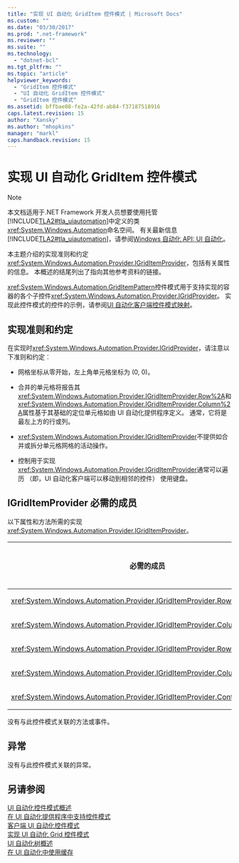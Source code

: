 ```yaml
---
title: "实现 UI 自动化 GridItem 控件模式 | Microsoft Docs"
ms.custom: ""
ms.date: "03/30/2017"
ms.prod: ".net-framework"
ms.reviewer: ""
ms.suite: ""
ms.technology: 
  - "dotnet-bcl"
ms.tgt_pltfrm: ""
ms.topic: "article"
helpviewer_keywords: 
  - "GridItem 控件模式"
  - "UI 自动化 GridItem 控件模式"
  - "GridItem 控件模式"
ms.assetid: bffbae08-fe2a-42fd-ab84-f37187518916
caps.latest.revision: 15
author: "Xansky"
ms.author: "mhopkins"
manager: "markl"
caps.handback.revision: 15
---
```

# 实现 UI 自动化 GridItem 控件模式
> [!NOTE]
>  本文档适用于.NET Framework 开发人员想要使用托管[!INCLUDE[TLA2#tla_uiautomation](../../../includes/tla2sharptla-uiautomation-md.md)]中定义的类<xref:System.Windows.Automation>命名空间。 有关最新信息[!INCLUDE[TLA2#tla_uiautomation](../../../includes/tla2sharptla-uiautomation-md.md)]，请参阅[Windows 自动化 API: UI 自动化](http://go.microsoft.com/fwlink/?LinkID=156746)。  
  
 本主题介绍的实现准则和约定<xref:System.Windows.Automation.Provider.IGridItemProvider>，包括有关属性的信息。 本概述的结尾列出了指向其他参考资料的链接。  
  
 <xref:System.Windows.Automation.GridItemPattern>控件模式用于支持实现的容器的各个子控件<xref:System.Windows.Automation.Provider.IGridProvider>。 实现此控件模式的控件的示例，请参阅[UI 自动化客户端控件模式映射](../../../docs/framework/ui-automation/control-pattern-mapping-for-ui-automation-clients.md)。  
  
<a name="Implementation_Guidelines_and_Conventions"></a>   
## <a name="implementation-guidelines-and-conventions"></a>实现准则和约定  
 在实现时<xref:System.Windows.Automation.Provider.IGridProvider>，请注意以下准则和约定︰  
  
-   网格坐标从零开始，左上角单元格坐标为 (0, 0)。  
  
-   合并的单元格将报告其<xref:System.Windows.Automation.Provider.IGridItemProvider.Row%2A>和<xref:System.Windows.Automation.Provider.IGridItemProvider.Column%2A>属性基于其基础的定位单元格如由 UI 自动化提供程序定义。 通常，它将是最左上方的行或列。  
  
-   <xref:System.Windows.Automation.Provider.IGridItemProvider>不提供如合并或拆分单元格网格的活动操作。  
  
-   控制用于实现<xref:System.Windows.Automation.Provider.IGridItemProvider>通常可以遍历 （即，UI 自动化客户端可以移动到相邻的控件） 使用键盘。  
  
<a name="Required_Members_for_IGridItemProvider"></a>   
## <a name="required-members-for-igriditemprovider"></a>IGridItemProvider 必需的成员  
 以下属性和方法所需的实现<xref:System.Windows.Automation.Provider.IGridItemProvider>。  
  
|必需的成员|成员类型|备注|  
|----------------------|-----------------|-----------|  
|<xref:System.Windows.Automation.Provider.IGridItemProvider.Row%2A>|属性|无|  
|<xref:System.Windows.Automation.Provider.IGridItemProvider.Column%2A>|属性|无|  
|<xref:System.Windows.Automation.Provider.IGridItemProvider.RowSpan%2A>|属性|无|  
|<xref:System.Windows.Automation.Provider.IGridItemProvider.ColumnSpan%2A>|属性|无|  
|<xref:System.Windows.Automation.Provider.IGridItemProvider.ContainingGrid%2A>|属性|无|  
  
 没有与此控件模式关联的方法或事件。  
  
<a name="Exceptions"></a>   
## <a name="exceptions"></a>异常  
 没有与此控件模式关联的异常。  
  
## <a name="see-also"></a>另请参阅  
 [UI 自动化控件模式概述](../../../docs/framework/ui-automation/ui-automation-control-patterns-overview.md)   
 [在 UI 自动化提供程序中支持控件模式](../../../docs/framework/ui-automation/support-control-patterns-in-a-ui-automation-provider.md)   
 [客户端 UI 自动化控件模式](../../../docs/framework/ui-automation/ui-automation-control-patterns-for-clients.md)   
 [实现 UI 自动化 Grid 控件模式](../../../docs/framework/ui-automation/implementing-the-ui-automation-grid-control-pattern.md)   
 [UI 自动化树概述](../../../docs/framework/ui-automation/ui-automation-tree-overview.md)   
 [在 UI 自动化中使用缓存](../../../docs/framework/ui-automation/use-caching-in-ui-automation.md)